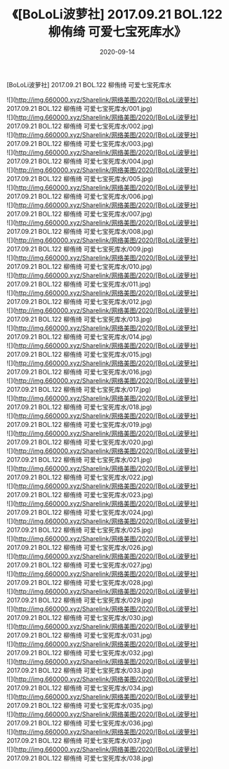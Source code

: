 ﻿---
layout: post
title:  《[BoLoLi波萝社] 2017.09.21 BOL.122 柳侑绮 可爱七宝死库水》
date:   2020-09-14
img: http://img.660000.xyz/Sharelink/网络美图/2020/[BoLoLi波萝社] 2017.09.21 BOL.122 柳侑绮 可爱七宝死库水/000.jpg
categories: [美女, 清纯, 唯美]
---

[BoLoLi波萝社] 2017.09.21 BOL.122 柳侑绮 可爱七宝死库水

  ![](http://img.660000.xyz/Sharelink/网络美图/2020/[BoLoLi波萝社] 2017.09.21 BOL.122 柳侑绮 可爱七宝死库水/001.jpg) <br> ![](http://img.660000.xyz/Sharelink/网络美图/2020/[BoLoLi波萝社] 2017.09.21 BOL.122 柳侑绮 可爱七宝死库水/002.jpg) <br> ![](http://img.660000.xyz/Sharelink/网络美图/2020/[BoLoLi波萝社] 2017.09.21 BOL.122 柳侑绮 可爱七宝死库水/003.jpg) <br> ![](http://img.660000.xyz/Sharelink/网络美图/2020/[BoLoLi波萝社] 2017.09.21 BOL.122 柳侑绮 可爱七宝死库水/004.jpg) <br> ![](http://img.660000.xyz/Sharelink/网络美图/2020/[BoLoLi波萝社] 2017.09.21 BOL.122 柳侑绮 可爱七宝死库水/005.jpg) <br> ![](http://img.660000.xyz/Sharelink/网络美图/2020/[BoLoLi波萝社] 2017.09.21 BOL.122 柳侑绮 可爱七宝死库水/006.jpg) <br> ![](http://img.660000.xyz/Sharelink/网络美图/2020/[BoLoLi波萝社] 2017.09.21 BOL.122 柳侑绮 可爱七宝死库水/007.jpg) <br> ![](http://img.660000.xyz/Sharelink/网络美图/2020/[BoLoLi波萝社] 2017.09.21 BOL.122 柳侑绮 可爱七宝死库水/008.jpg) <br> ![](http://img.660000.xyz/Sharelink/网络美图/2020/[BoLoLi波萝社] 2017.09.21 BOL.122 柳侑绮 可爱七宝死库水/009.jpg) <br> ![](http://img.660000.xyz/Sharelink/网络美图/2020/[BoLoLi波萝社] 2017.09.21 BOL.122 柳侑绮 可爱七宝死库水/010.jpg) <br> ![](http://img.660000.xyz/Sharelink/网络美图/2020/[BoLoLi波萝社] 2017.09.21 BOL.122 柳侑绮 可爱七宝死库水/011.jpg) <br> ![](http://img.660000.xyz/Sharelink/网络美图/2020/[BoLoLi波萝社] 2017.09.21 BOL.122 柳侑绮 可爱七宝死库水/012.jpg) <br> ![](http://img.660000.xyz/Sharelink/网络美图/2020/[BoLoLi波萝社] 2017.09.21 BOL.122 柳侑绮 可爱七宝死库水/013.jpg) <br> ![](http://img.660000.xyz/Sharelink/网络美图/2020/[BoLoLi波萝社] 2017.09.21 BOL.122 柳侑绮 可爱七宝死库水/014.jpg) <br> ![](http://img.660000.xyz/Sharelink/网络美图/2020/[BoLoLi波萝社] 2017.09.21 BOL.122 柳侑绮 可爱七宝死库水/015.jpg) <br> ![](http://img.660000.xyz/Sharelink/网络美图/2020/[BoLoLi波萝社] 2017.09.21 BOL.122 柳侑绮 可爱七宝死库水/016.jpg) <br> ![](http://img.660000.xyz/Sharelink/网络美图/2020/[BoLoLi波萝社] 2017.09.21 BOL.122 柳侑绮 可爱七宝死库水/017.jpg) <br> ![](http://img.660000.xyz/Sharelink/网络美图/2020/[BoLoLi波萝社] 2017.09.21 BOL.122 柳侑绮 可爱七宝死库水/018.jpg) <br> ![](http://img.660000.xyz/Sharelink/网络美图/2020/[BoLoLi波萝社] 2017.09.21 BOL.122 柳侑绮 可爱七宝死库水/019.jpg) <br> ![](http://img.660000.xyz/Sharelink/网络美图/2020/[BoLoLi波萝社] 2017.09.21 BOL.122 柳侑绮 可爱七宝死库水/020.jpg) <br> ![](http://img.660000.xyz/Sharelink/网络美图/2020/[BoLoLi波萝社] 2017.09.21 BOL.122 柳侑绮 可爱七宝死库水/021.jpg) <br> ![](http://img.660000.xyz/Sharelink/网络美图/2020/[BoLoLi波萝社] 2017.09.21 BOL.122 柳侑绮 可爱七宝死库水/022.jpg) <br> ![](http://img.660000.xyz/Sharelink/网络美图/2020/[BoLoLi波萝社] 2017.09.21 BOL.122 柳侑绮 可爱七宝死库水/023.jpg) <br> ![](http://img.660000.xyz/Sharelink/网络美图/2020/[BoLoLi波萝社] 2017.09.21 BOL.122 柳侑绮 可爱七宝死库水/024.jpg) <br> ![](http://img.660000.xyz/Sharelink/网络美图/2020/[BoLoLi波萝社] 2017.09.21 BOL.122 柳侑绮 可爱七宝死库水/025.jpg) <br> ![](http://img.660000.xyz/Sharelink/网络美图/2020/[BoLoLi波萝社] 2017.09.21 BOL.122 柳侑绮 可爱七宝死库水/026.jpg) <br> ![](http://img.660000.xyz/Sharelink/网络美图/2020/[BoLoLi波萝社] 2017.09.21 BOL.122 柳侑绮 可爱七宝死库水/027.jpg) <br> ![](http://img.660000.xyz/Sharelink/网络美图/2020/[BoLoLi波萝社] 2017.09.21 BOL.122 柳侑绮 可爱七宝死库水/028.jpg) <br> ![](http://img.660000.xyz/Sharelink/网络美图/2020/[BoLoLi波萝社] 2017.09.21 BOL.122 柳侑绮 可爱七宝死库水/029.jpg) <br> ![](http://img.660000.xyz/Sharelink/网络美图/2020/[BoLoLi波萝社] 2017.09.21 BOL.122 柳侑绮 可爱七宝死库水/030.jpg) <br> ![](http://img.660000.xyz/Sharelink/网络美图/2020/[BoLoLi波萝社] 2017.09.21 BOL.122 柳侑绮 可爱七宝死库水/031.jpg) <br> ![](http://img.660000.xyz/Sharelink/网络美图/2020/[BoLoLi波萝社] 2017.09.21 BOL.122 柳侑绮 可爱七宝死库水/032.jpg) <br> ![](http://img.660000.xyz/Sharelink/网络美图/2020/[BoLoLi波萝社] 2017.09.21 BOL.122 柳侑绮 可爱七宝死库水/033.jpg) <br> ![](http://img.660000.xyz/Sharelink/网络美图/2020/[BoLoLi波萝社] 2017.09.21 BOL.122 柳侑绮 可爱七宝死库水/034.jpg) <br> ![](http://img.660000.xyz/Sharelink/网络美图/2020/[BoLoLi波萝社] 2017.09.21 BOL.122 柳侑绮 可爱七宝死库水/035.jpg) <br> ![](http://img.660000.xyz/Sharelink/网络美图/2020/[BoLoLi波萝社] 2017.09.21 BOL.122 柳侑绮 可爱七宝死库水/036.jpg) <br> ![](http://img.660000.xyz/Sharelink/网络美图/2020/[BoLoLi波萝社] 2017.09.21 BOL.122 柳侑绮 可爱七宝死库水/037.jpg) <br> ![](http://img.660000.xyz/Sharelink/网络美图/2020/[BoLoLi波萝社] 2017.09.21 BOL.122 柳侑绮 可爱七宝死库水/038.jpg) <br>